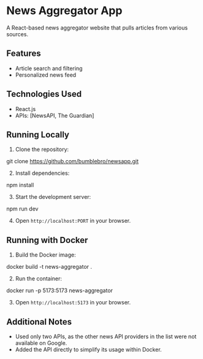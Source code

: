 # News Aggregator App

A React-based news aggregator website that pulls articles from various sources.

## Features

- Article search and filtering
- Personalized news feed

## Technologies Used

- React.js
- APIs: [NewsAPI, The Guardian]

## Running Locally

1. Clone the repository:

git clone https://github.com/bumblebro/newsapp.git

2. Install dependencies:

npm install

3. Start the development server:

npm run dev

4. Open `http://localhost:PORT` in your browser.

## Running with Docker

1. Build the Docker image:

docker build -t news-aggregator .

2. Run the container:

docker run -p 5173:5173 news-aggregator

3. Open `http://localhost:5173` in your browser.

## Additional Notes
- Used only two APIs, as the other news API providers in the list were not available on Google.
- Added the API directly to simplify its usage within Docker.
